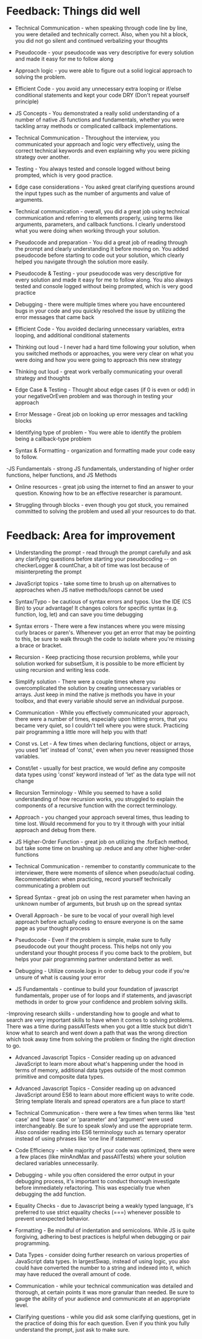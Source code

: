 # Feedback: Things did well
- Technical Communication - when speaking through code line by line, you were detailed and technically correct. Also, when you hit a block, you did not go silent and continued verbalizing your thoughts

- Pseudocode - your pseudocode was very descriptive for every solution and made it easy for me to follow along

- Approach logic - you were able to figure out a solid logical approach to solving the problem. 

- Efficient Code - you avoid any unnecessary extra looping or if/else conditional statements and kept your code DRY (Don't repeat yourself principle) 

- JS Concepts - You demonstrated a really solid understanding of a number of native JS functions and fundamentals, whether you were tackling array methods or complicated callback implementations.

- Technical Communication - Throughout the interview, you communicated your approach and logic very effectively, using the correct technical keywords and even explaining why you were picking strategy over another.

- Testing - You always tested and console logged without being prompted, which is very good practice.

- Edge case considerations - You asked great clarifying questions around the input types such as the number of arguments and value of arguments.

- Technical communication - overall, you did a great job using technical communication and referring to elements properly, using terms like arguments, parameters, and callback functions. I clearly understood what you were doing when working through your solution.

- Pseudocode and preparation - You did a great job of reading through the prompt and clearly understanding it before moving on. You added pseudocode before starting to code out your solution, which clearly helped you navigate through the solution more easily.

- Pseudocode & Testing - your pseudocode was very descriptive for every solution and made it easy for me to follow along. You also always tested and console logged without being prompted, which is very good practice

- Debugging - there were multiple times where you have encountered bugs in your code and you quickly resolved the issue by utilizing the error messages that came back

- Efficient Code - You avoided declaring unnecessary variables, extra looping, and additional conditional statements

- Thinking out loud - I never had a hard time following your solution, when you switched methods or approaches, you were very clear on what you were doing and how you were going to approach this new strategy

- Thinking out loud - great work verbally communicating your overall strategy and thoughts

- Edge Case & Testing - Thought about edge cases (if 0 is even or odd) in your negativeOrEven problem and was thorough in testing your approach 

- Error Message - Great job on looking up error messages and tackling blocks 

- Identifying type of problem - You were able to identify the problem being a callback-type problem

- Syntax & Formatting - organization and formatting made your code easy to follow.

-JS Fundamentals - strong JS fundamentals, understanding of higher order functions, helper functions, and JS Methods

- Online resources - great job using the internet to find an answer to your question. Knowing how to be an effective researcher is paramount. 

- Struggling through blocks - even though you got stuck, you remained committed to solving the problem and used all your resources to do that. 

# Feedback: Area for improvement
- Understanding the prompt - read through the prompt carefully and ask any clarifying questions before starting your pseudocoding -- on checkerLogger & countChar, a bit of time was lost because of misinterpreting the prompt 

- JavaScript topics - take some time to brush up on alternatives to approaches when JS native methods/loops cannot be used 

- Syntax/Typo - be cautious of syntax errors and typos. Use the IDE (CS Bin) to your advantage! It changes colors for specific syntax (e.g. function, log, let) and can save you time debugging

- Syntax errors - There were a few instances where you were missing curly braces or paren's. Whenever you get an error that may be pointing to this, be sure to walk through the code to isolate where you're missing a brace or bracket.

- Recursion - Keep practicing those recursion problems, while your solution worked for subsetSum, it is possible to be more efficient by using recursion and writing less code.

- Simplify solution - There were a couple times where you overcomplicated the solution by creating unnecessary variables or arrays. Just keep in mind the native js methods you have in your toolbox, and that every variable should serve an individual purpose.

- Communication - While you effectively communicated your approach, there were a number of times, especially upon hitting errors, that you became very quiet, so I couldn't tell where you were stuck. Practicing pair programming a little more will help you with that!

- Const vs. Let - A few times when declaring functions, object or arrays, you used 'let' instead of 'const,' even when you never reassigned those variables.

- Const/let - usually for best practice, we would define any composite data types using 'const' keyword instead of 'let' as the data type will not change

- Recursion Terminology - While you seemed to have a solid understanding of how recursion works, you struggled to explain the components of a recursive function with the correct terminology. 

- Approach - you changed your approach several times, thus leading to time lost. Would recommend for you to try it through with your initial approach and debug from there. 

- JS Higher-Order Function - great job on utilizing the .forEach method, but take some time on brushing up .reduce and any other higher-order functions

- Technical Communication - remember to constantly communicate to the interviewer, there were moments of silence when pseudo/actual coding. Recommendation: when practicing, record yourself technically communicating a problem out

- Spread Syntax - great job on using the rest parameter when having an unknown number of arguments, but brush up on the spread syntax

- Overall Approach - be sure to be vocal of your overall high level approach before actually coding to ensure everyone is on the same page as your thought process

- Pseudocode - Even if the problem is simple, make sure to fully pseudocode out your thought process. This helps not only you understand your thought process if you come back to the problem, but helps your pair programming partner understand better as well. 

- Debugging - Utilize console.logs in order to debug your code if you're unsure of what is causing your error 

- JS Fundamentals - continue to build your foundation of javascript fundamentals, proper use of for loops and if statements, and javascript methods in order to grow your confidence and problem solving skills.

-Improving research skills - understanding how to google and what to search are very important skills to have when it comes to solving problems. There was a time during passAllTests when you got a little stuck but didn't know what to search and went down a path that was the wrong direction which took away time from solving the problem or finding the right direction to go.

- Advanced Javascript Topics - Consider reading up on advanced JavaScript to learn more about what's happening under the hood in terms of memory, additional data types outside of the most common primitive and composite data types.

- Advanced Javascript Topics - Consider reading up on advanced JavaScript around ES6 to learn about more efficient ways to write code.  String template literals and spread operators are a fun place to start!

- Technical Communication - there were a few times when terms like 'test case' and 'base case' or 'parameter' and 'argument' were used interchangeably. Be sure to speak slowly and use the appropriate term.  Also consider reading into ES6 terminology such as ternary operator instead of using phrases like 'one line if statement'.

- Code Efficiency - while majority of your code was optimized, there were a few places (like minAndMax and passAllTests) where your solution declared variables unnecessarily.

- Debugging - while you often considered the error output in your debugging process, it's important to conduct thorough investigate before immediately refactoring.  This was especially true when debugging the add function.

- Equality Checks - due to Javascript being a weakly typed language, it's preferred to use strict equality checks (===) whenever possible to prevent unexpected behavior.

- Formatting - Be mindful of indentation and semicolons.  While JS is quite forgiving, adhering to best practices is helpful when debugging or pair programming.

- Data Types - consider doing further research on various properties of JavaScript data types. In largestSwap, instead of using logic, you also could have converted the number to a string and indexed into it, which may have reduced the overall amount of code.

- Communication - while your technical communication was detailed and thorough, at certain points it was more granular than needed.  Be sure to gauge the ability of your audience and communicate at an appropriate level.

- Clarifying questions - while you did ask some clarifying questions, get in the practice of doing this for each question. Even if you think you fully understand the prompt, just ask to make sure. 